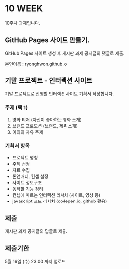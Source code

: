 # 10 WEEK

10주차 과제입니다.

## GitHub Pages 사이트 만들기.

GitHub Pages 사이트 생성 후 게시판 과제 공지글의 댓글로 제출.

본인이름 : ryonghwon.github.io

## 기말 프로젝트 - 인터랙션 사이트

기말 프로젝트로 진행할 인터랙션 사이트 기획서 작성합니다.

### 주제 (택 1)
1. 영화 티저 (자신이 좋아하는 영화 소개)
2. 브랜드 프로모션 (브랜드, 제품 소개)
3. 이외의 자유 주제

### 기획서 항목
- 프로젝트 명칭
- 주제 선정
- 자료 수집
- 톤앤매너, 컨셉 설정
- 사이트 정보구조
- 동작할 기능 정리
- 컨셉에 따르는 인터랙션 리서치 (사이트, 영상 등)
- javascript 코드 리서치 (codepen.io, github 활용)

## 제출

게시판 과제 공지글의 답글로 제출.

## 제출기한

5월 16일 (수) 23:00 까지 업로드